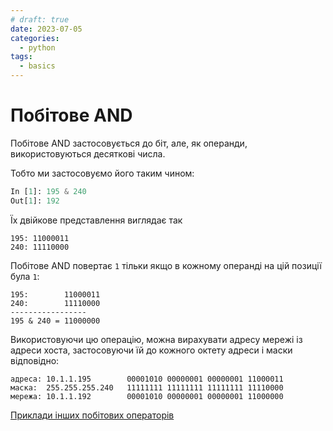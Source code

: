 ```yaml
---
# draft: true 
date: 2023-07-05
categories:
  - python
tags:
  - basics
---
```


# Побітове AND

Побітове AND застосовується до біт, але, як операнди, використовуються
десяткові числа.

Тобто ми застосовуємо його таким чином:

```python
In [1]: 195 & 240
Out[1]: 192
```

Їх двійкове представлення виглядає так

```
195: 11000011
240: 11110000
```

Побітове AND повертає `1` тільки якщо в кожному операнді на цій позиції була `1`:

```
195:        11000011
240:        11110000
-----------------
195 & 240 = 11000000
```

Використовуючи цю операцію, можна вирахувати адресу мережі із адреси хоста,
застосовуючи їй до кожного октету адреси і маски відповідно:

```
адреса: 10.1.1.195        00001010 00000001 00000001 11000011
маска:  255.255.255.240   11111111 11111111 11111111 11110000
мережа: 10.1.1.192        00001010 00000001 00000001 11000000
```

[Приклади інших побітових операторів](https://www.tutorialspoint.com/python3/bitwise_operators_example.htm)
